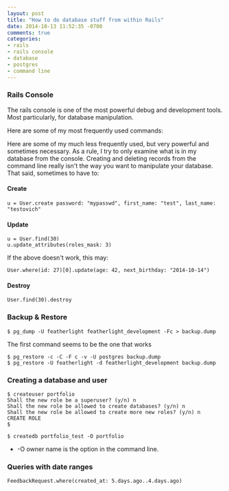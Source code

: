 ```yaml
---
layout: post
title: "How to do database stuff from within Rails"
date: 2014-10-13 11:52:35 -0700
comments: true
categories:
- rails
- rails console
- database
- postgres
- command line
---
```

### Rails Console
The rails console is one of the most powerful debug and development tools.  Most particularly, for database manipulation.

Here are some of my most frequently used commands:

Here are some of my much less frequently used, but very powerful and sometimes necessary.  As a rule, I try to only examine what is in my database from the console.  Creating and deleting records from the command line really isn't the way you want to manipulate your database.  That said, sometimes to have to:

#### Create

```
u = User.create password: "mypasswd", first_name: "test", last_name: "testovich"
```

#### Update

```
u = User.find(30)
u.update_attributes(roles_mask: 3)
```

If the above doesn't work, this may:
```
User.where(id: 27)[0].update(age: 42, next_birthday: "2014-10-14")
```

#### Destroy

```
User.find(30).destroy
```


### Backup & Restore

```
$ pg_dump -U featherlight featherlight_development -Fc > backup.dump
```

The first command seems to be the one that works
```
$ pg_restore -c -C -F c -v -U postgres backup.dump
$ pg_restore -U featherlight -d featherlight_development backup.dump
```


### Creating a database and user

```
$ createuser portfolio
Shall the new role be a superuser? (y/n) n
Shall the new role be allowed to create databases? (y/n) n
Shall the new role be allowed to create more new roles? (y/n) n
CREATE ROLE
$
```

```
$ createdb portfolio_test -O portfolio
```

* -O owner name is the option in the command line.


### Queries with date ranges

```
FeedbackRequest.where(created_at: 5.days.ago..4.days.ago)
```
